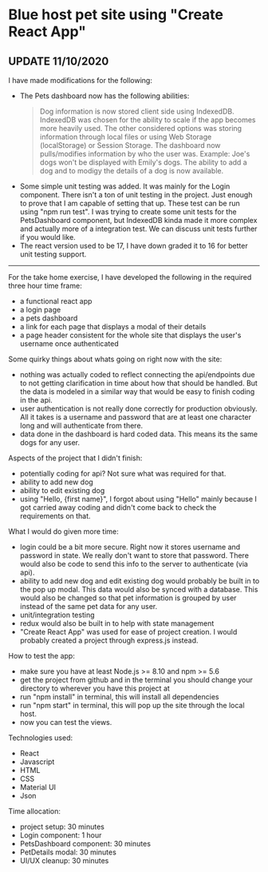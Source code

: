 # Blue host pet site using "Create React App"

UPDATE 11/10/2020
----------------------------------------------------------------

I have made modifications for the following:
  - The Pets dashboard now has the following abilities:
    > Dog information is now stored client side using IndexedDB.  IndexedDB was chosen for the ability to scale if the app becomes more heavily used.  The other considered options was storing information through local files or using Web Storage (localStorage) or Session Storage.
    > The dashboard now pulls/modifies information by who the user was.  Example:  Joe's dogs won't be displayed with Emily's dogs.
    > The ability to add a dog and to modigy the details of a dog is now available.
  - Some simple unit testing was added.  It was mainly for the Login component.  There isn't a ton of unit testing in the project. Just enough to prove that I am capable of setting that up.  These test can be run using "npm run test".  I was trying to create some unit tests for the PetsDashboard component, but IndexedDB kinda made it more complex and actually more of a integration test.  We can discuss unit tests further if you would like.
  - The react version used to be 17, I have down graded it to 16 for better unit testing support.

----------------------------------------------------------------

For the take home exercise, I have developed the following in the required three hour time frame:
  - a functional react app
  - a login page
  - a pets dashboard
  - a link for each page that displays a modal of their details
  - a page header consistent for the whole site that displays the user's username once authenticated

Some quirky things about whats going on right now with the site:
  - nothing was actually coded to reflect connecting the api/endpoints due to not getting clarification in time about how that should be handled.  But the data is modeled in a similar way that would be easy to finish coding in the api.
  - user authentication is not really done correctly for production obviously.  All it takes is a username and password that are at least one character long and will authenticate from there.
  - data done in the dashboard is hard coded data.  This means its the same dogs for any user.
  
Aspects of the project that I didn't finish:
  - potentially coding for api? Not sure what was required for that.
  - ability to add new dog
  - ability to edit existing dog
  - using "Hello, {first name}", I forgot about using "Hello" mainly because I got carried away coding and didn't come back to check the requirements on that.
  
What I would do given more time:
  - login could be a bit more secure.  Right now it stores username and password in state.  We really don't want to store that password.  There would also be code to send this info to the server to authenticate (via api).
  - ability to add new dog and edit existing dog would probably be built in to the pop up modal.  This data would also be synced with a database.  This would also be changed so that pet information is grouped by user instead of the same pet data for any user.
  - unit/integration testing
  - redux would also be built in to help with state management
  - "Create React App" was used for ease of project creation.  I would probably created a project through express.js instead.
  
How to test the app:
  - make sure you have at least Node.js >= 8.10 and npm >= 5.6
  - get the project from github and in the terminal you should change your directory to wherever you have this project at
  - run "npm install" in terminal, this will install all dependencies
  - run "npm start" in terminal, this will pop up the site through the local host.
  - now you can test the views.
  
Technologies used:
  - React
  - Javascript
  - HTML
  - CSS
  - Material UI 
  - Json
  
Time allocation:
  - project setup: 30 minutes
  - Login component: 1 hour
  - PetsDashboard component: 30 minutes
  - PetDetails modal: 30 minutes
  - UI/UX cleanup: 30 minutes
